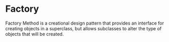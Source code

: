 # Factory
Factory Method is a creational design pattern that provides an interface for creating objects in a superclass, but allows subclasses to alter the type of objects that will be created.

